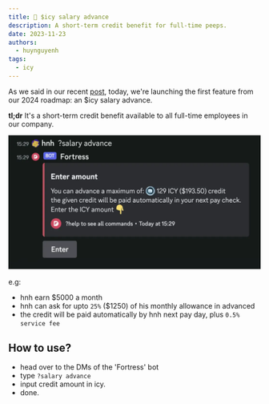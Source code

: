 ```yaml
---
title: 🧊 $icy salary advance
description: A short-term credit benefit for full-time peeps.
date: 2023-11-23
authors:
  - huynguyenh
tags:
  - icy
---
```


As we said in our recent [post](icy-in-2024.md), today, we're launching the first feature from our 2024 roadmap: an $icy salary advance.

**tl;dr** It's a short-term credit benefit available to all full-time employees in our company.

![](assets/salary-advance.webp)

e.g:

- hnh earn $5000 a month
- hnh can ask for upto `25%` ($1250) of his monthly allowance in advanced
- the credit will be paid automatically by hnh next pay day, plus `0.5% service fee`

## How to use?

- head over to the DMs of the 'Fortress' bot
- type `?salary advance`
- input credit amount in icy.
- done.
